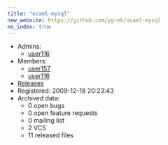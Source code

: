 ```yaml
---
title: "ocaml-mysql"
new_website: https://github.com/ygrek/ocaml-mysql
no_index: true
---
```


* Admins:
  * [user116](/users/user116)
* Members:
  * [user157](/users/user157)
  * [user116](/users/user116)
* [Releases](https://download.ocamlcore.org/ocaml-mysql)
* Registered: 2009-12-18 20:23:43
* Archived data:
  * 0 open bugs
  * 0 open feature requests
  * 0 mailing list
  * 2 VCS
  * 11 released files
